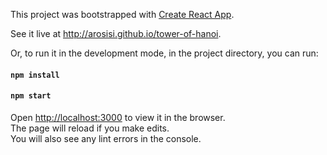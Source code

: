 This project was bootstrapped with [Create React App](https://github.com/facebook/create-react-app).

See it live at http://arosisi.github.io/tower-of-hanoi.

Or, to run it in the development mode, in the project directory, you can run:

#### `npm install`

#### `npm start`

Open [http://localhost:3000](http://localhost:3000) to view it in the browser.<br />
The page will reload if you make edits.<br />
You will also see any lint errors in the console.
